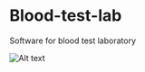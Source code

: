 # Blood-test-lab
Software for blood test laboratory


![Alt text](https://imgur.com/Xidqlfi "Optional title")
